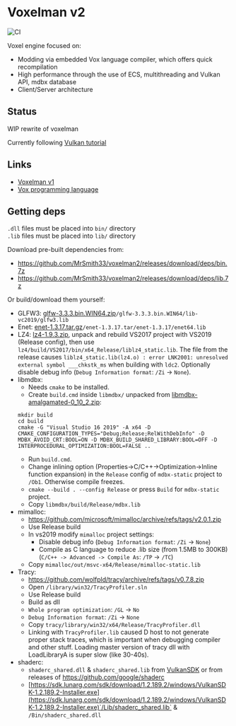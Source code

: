 # Voxelman v2

![CI](https://github.com/MrSmith33/voxelman2/workflows/CI/badge.svg?branch=master&event=push)

Voxel engine focused on:
- Modding via embedded Vox language compiler, which offers quick recompilation
- High performance through the use of ECS, multithreading and Vulkan API, mdbx database
- Client/Server architecture

## Status

WIP rewrite of voxelman

Currently following [Vulkan tutorial](https://vulkan-tutorial.com)

## Links

* [Voxelman v1](https://github.com/MrSmith33/voxelman)
* [Vox programming language](https://github.com/MrSmith33/vox)

## Getting deps

`.dll` files must be placed into `bin/` directory\
`.lib` files must be placed into `lib/` directory

Download pre-built dependencies from:
* https://github.com/MrSmith33/voxelman2/releases/download/deps/bin.7z
* https://github.com/MrSmith33/voxelman2/releases/download/deps/lib.7z

Or build/download them yourself:

* GLFW3: [glfw-3.3.3.bin.WIN64.zip](https://github.com/glfw/glfw/releases/download/3.3.3/glfw-3.3.3.bin.WIN64.zip)`/glfw-3.3.3.bin.WIN64/lib-vc2019/glfw3.lib`
* Enet: [enet-1.3.17.tar.gz](http://enet.bespin.org/download/enet-1.3.17.tar.gz)`/enet-1.3.17.tar/enet-1.3.17/enet64.lib`
* LZ4: [lz4-1.9.3.zip](https://github.com/lz4/lz4/releases/download/v1.9.3/lz4_win64_v1_9_3.zip), unpack and rebuild VS2017 project with VS2019 (Release config), then use `lz4/build/VS2017/bin/x64_Release/liblz4_static.lib`. The file from the release causes `liblz4_static.lib(lz4.o) : error LNK2001: unresolved external symbol ___chkstk_ms` when building with `ldc2`. Optionally disable debug info (`Debug Information format`: `/Zi` -> `None`).
* libmdbx:
   * Needs `cmake` to be installed.
   * Create `build.cmd` inside `libmdbx/` unpacked from [libmdbx-amalgamated-0_10_2.zip](https://github.com/erthink/libmdbx/releases/download/v0.10.2/libmdbx-amalgamated-0_10_2.zip):
   ```batch
   mkdir build
   cd build
   cmake -G "Visual Studio 16 2019" -A x64 -D CMAKE_CONFIGURATION_TYPES="Debug;Release;RelWithDebInfo" -D MDBX_AVOID_CRT:BOOL=ON -D MDBX_BUILD_SHARED_LIBRARY:BOOL=OFF -D INTERPROCEDURAL_OPTIMIZATION:BOOL=FALSE ..
   ```
   * Run `build.cmd`.
   * Change inlining option (Properties->C/C++->Optimization->Inline function expansion) in the `Release` config of `mdbx-static` project to `/Ob1`. Otherwise compile freezes.
   * `cmake --build . --config Release` or press `Build` for `mdbx-static` project.
   * Copy `libmdbx/build/Release/mdbx.lib`
* mimalloc:
   * https://github.com/microsoft/mimalloc/archive/refs/tags/v2.0.1.zip
   * Use Release build
   * In vs2019 modify `mimalloc` project settings:
      - Disable debug info (`Debug Information format`: `/Zi` -> `None`)
      - Compile as C language to reduce .lib size (from 1.5MB to 300KB) (`C/C++ -> Advanced -> Compile As`: `/TP` -> `/TC`)
   * Copy `mimalloc/out/msvc-x64/Release/mimalloc-static.lib`
* Tracy:
   * https://github.com/wolfpld/tracy/archive/refs/tags/v0.7.8.zip
   * Open `/library/win32/TracyProfiler.sln`
   * Use Release build
   * Build as dll
   * `Whole program optimization`: `/GL` -> `No`
   * `Debug Information format`: `/Zi` -> `None`
   * Copy `tracy/library/win32/x64/Release/TracyProfiler.dll`
   * Linking with `TracyProfiler.lib` caused D host to not generate proper stack traces, which is important when debugging compiler and other stuff. Loading master version of tracy dll with LoadLibraryA is super slow (like 30-40s).
* shaderc:
   * `shaderc_shared.dll` & `shaderc_shared.lib` from [VulkanSDK](https://www.lunarg.com/vulkan-sdk/) or from releases of https://github.com/google/shaderc
   * [https://sdk.lunarg.com/sdk/download/1.2.189.2/windows/VulkanSDK-1.2.189.2-Installer.exe](https://sdk.lunarg.com/sdk/download/1.2.189.2/windows/VulkanSDK-1.2.189.2-Installer.exe)`/Lib/shaderc_shared.lib` & `/Bin/shaderc_shared.dll`